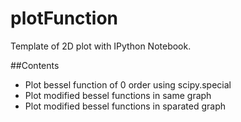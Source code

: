# plotFunction
Template of 2D plot with IPython Notebook.

##Contents
- Plot bessel function of 0 order using scipy.special
- Plot modified bessel functions in same graph
- Plot modified bessel functions in sparated graph

